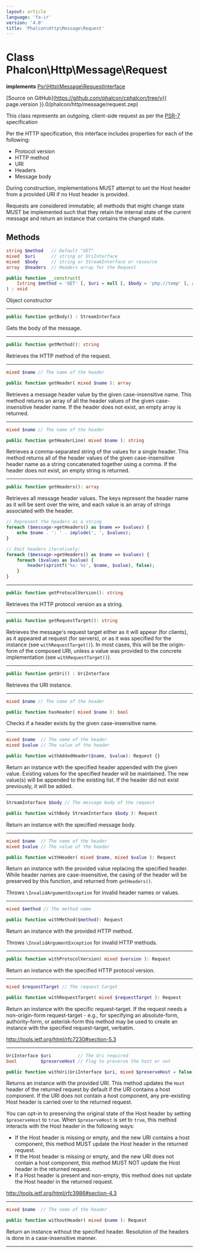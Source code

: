 ```yaml
---
layout: article
language: 'fa-ir'
version: '4.0'
title: 'Phalcon\Http\Message\Request'
---
```

# Class **Phalcon\Http\Message\Request**

**implements** [Psr\Http\Message\RequestInterface](https://www.php-fig.org/psr/psr-7)

[Source on GitHub](https://github.com/phalcon/cphalcon/tree/v{{ page.version }}.0/phalcon/http/message/request.zep)

This class represents an outgoing, client-side request as per the [PSR-7](https://www.php-fig.org/psr/psr-7) specification

Per the HTTP specification, this interface includes properties for each of the following:

- Protocol version
- HTTP method
- URI
- Headers
- Message body

During construction, implementations MUST attempt to set the Host header from a provided URI if no Host header is provided.

Requests are considered immutable; all methods that might change state MUST be implemented such that they retain the internal state of the current message and return an instance that contains the changed state.

## Methods

```php
string $method   // Default "GET"
mixed  $uri      // string or UriInterface
mixed  $body     // string or StreamInterface or resource
array  $headers  // Headers array for the Request

public function __construct( 
    [string $method = 'GET' [, $uri = null [, $body = 'php://temp' [, array $headers = []]]]]
) : void
```

Object constructor

* * *

```php
public function getBody() : StreamInterface
```

Gets the body of the message.

* * *

```php
public function getMethod(): string
```

Retrieves the HTTP method of the request.

* * *

```php
mixed $name // The name of the header

public function getHeader( mixed $name ): array
```

Retrieves a message header value by the given case-insensitive name. This method returns an array of all the header values of the given case-insensitive header name. If the header does not exist, an empty array is returned.

* * *

```php
mixed $name // The name of the header

public function getHeaderLine( mixed $name ): string
```

Retrieves a comma-separated string of the values for a single header. This method returns all of the header values of the given case-insensitive header name as a string concatenated together using a comma. If the header does not exist, an empty string is returned.

* * *

```php
public function getHeaders(): array
```

Retrieves all message header values. The keys represent the header name as it will be sent over the wire, and each value is an array of strings associated with the header.

```php
// Represent the headers as a string
foreach ($message->getHeaders() as $name => $values) {
    echo $name . ': ' . implode(', ', $values);
}

// Emit headers iteratively:
foreach ($message->getHeaders() as $name => $values) {
    foreach ($values as $value) {
        header(sprintf('%s: %s', $name, $value), false);
    }
}
```

* * *

```php
public function getProtocolVersion(): string
```

Retrieves the HTTP protocol version as a string.

* * *

```php
public function getRequestTarget(): string
```

Retrieves the message's request target either as it will appear (for clients), as it appeared at request (for servers), or as it was specified for the instance (see `withRequestTarget()`). In most cases, this will be the origin-form of the composed URI, unless a value was provided to the concrete implementation (see `withRequestTarget()`).

* * *

```php
public function getUri() : UriInterface
```

Retrieves the URI instance.

* * *

```php
mixed $name // The name of the header

public function hasHeader( mixed $name ): bool
```

Checks if a header exists by the given case-insensitive name.

* * *

```php
mixed $name  // The name of the header
mixed $value // The value of the header

public function withAddedHeader($name, $value): Request {}
```

Return an instance with the specified header appended with the given value. Existing values for the specified header will be maintained. The new value(s) will be appended to the existing list. If the header did not exist previously, it will be added.

* * *

```php
StreamInterface $body // The message body of the request

public function withBody StreamInterface $body ): Request
```

Return an instance with the specified message body.

* * *

```php
mixed $name  // The name of the header
mixed $value // The value of the header

public function withHeader( mixed $name, mixed $value ): Request
```

Return an instance with the provided value replacing the specified header. While header names are case-insensitive, the casing of the header will be preserved by this function, and returned from `getHeaders()`.

Throws `\InvalidArgumentException` for invalid header names or values.

* * *

```php
mixed $method // The method name

public function withMethod($method): Request
```

Return an instance with the provided HTTP method.

Throws `\InvalidArgumentException` for invalid HTTP methods.

* * *

```php
public function withProtocolVersion( mixed $version ): Request
```

Return an instance with the specified HTTP protocol version.

* * *

```php
mixed $requestTarget // The request target

public function withRequestTarget( mixed $requestTarget ): Request
```

Return an instance with the specific request-target. If the request needs a non-origin-form request-target - e.g., for specifying an absolute-form, authority-form, or asterisk-form this method may be used to create an instance with the specified request-target, verbatim.

<http://tools.ietf.org/html/rfc7230#section-5.3>

* * *

```php
UriInterface $uri          // The Uri required
bool         $preserveHost // Flag to preserve the host or not

public function withUri(UriInterface $uri, mixed $preserveHost = false): Request
```

Returns an instance with the provided URI. This method updates the `Host` header of the returned request by default if the URI contains a host component. If the URI does not contain a host component, any pre-existing Host header is carried over to the returned request.

You can opt-in to preserving the original state of the Host header by setting `$preserveHost` to `true`. When `$preserveHost` is set to `true`, this method interacts with the Host header in the following ways:

- If the Host header is missing or empty, and the new URI contains a host component, this method MUST update the Host header in the returned request.
- If the Host header is missing or empty, and the new URI does not contain a host component, this method MUST NOT update the Host header in the returned request.
- If a Host header is present and non-empty, this method does not update the Host header in the returned request.

<http://tools.ietf.org/html/rfc3986#section-4.3>

* * *

```php
mixed $name  // The name of the header

public function withoutHeader( mixed $name ): Request
```

Return an instance without the specified header. Resolution of the headers is done in a case-insensitive manner.

* * *